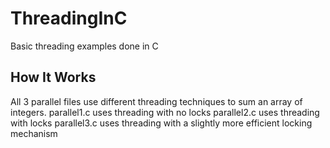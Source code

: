 # ThreadingInC
Basic threading examples done in C

## How It Works
All 3 parallel files use different threading techniques to sum an array of integers.
parallel1.c uses threading with no locks
parallel2.c uses threading with locks 
parallel3.c uses threading with a slightly more efficient locking mechanism
